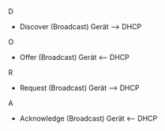 D
- Discover (Broadcast) Gerät --> DHCP

O
- Offer (Broadcast) Gerät <-- DHCP

R
- Request (Broadcast) Gerät --> DHCP

A
- Acknowledge (Broadcast) Gerät <-- DHCP
